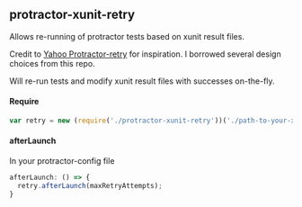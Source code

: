 ## protractor-xunit-retry

Allows re-running of protractor tests based on xunit result files.  

Credit to [Yahoo Protractor-retry](https://github.com/yahoo/protractor-retry) for inspiration. I borrowed several design choices from this repo.  

Will re-run tests and modify xunit result files with successes on-the-fly.

#### Require
```js
var retry = new (require('./protractor-xunit-retry'))('./path-to-your-xunit-files');
```

#### afterLaunch
In your protractor-config file
```js
afterLaunch: () => {
  retry.afterLaunch(maxRetryAttempts);
}

